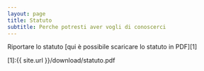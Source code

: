 ```yaml
---
layout: page
title: Statuto
subtitle: Perche potresti aver vogli di conoscerci
---
```


Riportare lo statuto [qui è possibile scaricare lo statuto in PDF][1]

[1]:{{ site.url }}/download/statuto.pdf



